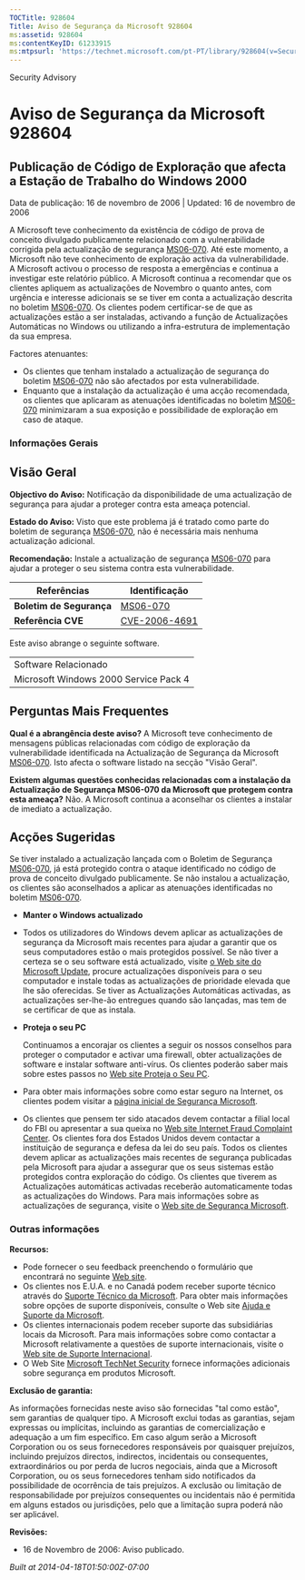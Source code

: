 ```yaml
---
TOCTitle: 928604
Title: Aviso de Segurança da Microsoft 928604
ms:assetid: 928604
ms:contentKeyID: 61233915
ms:mtpsurl: 'https://technet.microsoft.com/pt-PT/library/928604(v=Security.10)'
---
```


Security Advisory

Aviso de Segurança da Microsoft 928604
======================================

Publicação de Código de Exploração que afecta a Estação de Trabalho do Windows 2000
-----------------------------------------------------------------------------------

Data de publicação: 16 de novembro de 2006 | Updated: 16 de novembro de 2006

A Microsoft teve conhecimento da existência de código de prova de conceito divulgado publicamente relacionado com a vulnerabilidade corrigida pela actualização de segurança [MS06-070](http://www.microsoft.com/portugal/technet/seguranca/boletins/ms06-070.mspx). Até este momento, a Microsoft não teve conhecimento de exploração activa da vulnerabilidade. A Microsoft activou o processo de resposta a emergências e continua a investigar este relatório público.
A Microsoft continua a recomendar que os clientes apliquem as actualizações de Novembro o quanto antes, com urgência e interesse adicionais se se tiver em conta a actualização descrita no boletim [MS06-070](http://www.microsoft.com/portugal/technet/seguranca/boletins/ms06-070.mspx). Os clientes podem certificar-se de que as actualizações estão a ser instaladas, activando a função de Actualizações Automáticas no Windows ou utilizando a infra-estrutura de implementação da sua empresa.

Factores atenuantes:

-   Os clientes que tenham instalado a actualização de segurança do boletim [MS06-070](http://www.microsoft.com/portugal/technet/seguranca/boletins/ms06-070.mspx) não são afectados por esta vulnerabilidade.
-   Enquanto que a instalação da actualização é uma acção recomendada, os clientes que aplicaram as atenuações identificadas no boletim [MS06-070](http://www.microsoft.com/portugal/technet/seguranca/boletins/ms06-070.mspx) minimizaram a sua exposição e possibilidade de exploração em caso de ataque.

### Informações Gerais

Visão Geral
-----------

<span></span>
**Objectivo do Aviso:** Notificação da disponibilidade de uma actualização de segurança para ajudar a proteger contra esta ameaça potencial.

**Estado do Aviso:** Visto que este problema já é tratado como parte do boletim de segurança [MS06-070](http://www.microsoft.com/portugal/technet/seguranca/boletins/ms06-070.mspx), não é necessária mais nenhuma actualização adicional.

**Recomendação:** Instale a actualização de segurança [MS06-070](http://www.microsoft.com/portugal/technet/seguranca/boletins/ms06-070.mspx) para ajudar a proteger o seu sistema contra esta vulnerabilidade.

| Referências              | Identificação                                                                          |
|--------------------------|----------------------------------------------------------------------------------------|
| **Boletim de Segurança** | [MS06-070](http://www.microsoft.com/portugal/technet/seguranca/boletins/ms06-070.mspx) |
| **Referência CVE**       | [CVE-2006-4691](http://www.cve.mitre.org/cgi-bin/cvename.cgi?name=cve-2006-4691)       |

Este aviso abrange o seguinte software.

|                                       |
|---------------------------------------|
| Software Relacionado                  |
| Microsoft Windows 2000 Service Pack 4 |

Perguntas Mais Frequentes
-------------------------

<span></span>
**Qual é a abrangência deste aviso?**
A Microsoft teve conhecimento de mensagens públicas relacionadas com código de exploração da vulnerabilidade identificada na Actualização de Segurança da Microsoft [MS06-070](http://www.microsoft.com/portugal/technet/seguranca/boletins/ms06-070.mspx). Isto afecta o software listado na secção "Visão Geral".

**Existem algumas questões conhecidas relacionadas com a instalação da Actualização de Segurança MS06-070 da Microsoft que protegem contra esta ameaça?**
Não. A Microsoft continua a aconselhar os clientes a instalar de imediato a actualização.

Acções Sugeridas
----------------

<span></span>
Se tiver instalado a actualização lançada com o Boletim de Segurança [MS06-070](http://www.microsoft.com/portugal/technet/seguranca/boletins/ms06-070.mspx), já está protegido contra o ataque identificado no código de prova de conceito divulgado publicamente. Se não instalou a actualização, os clientes são aconselhados a aplicar as atenuações identificadas no boletim [MS06-070](http://www.microsoft.com/portugal/technet/seguranca/boletins/ms06-070.mspx).

-   **Manter o Windows actualizado**
-   Todos os utilizadores do Windows devem aplicar as actualizações de segurança da Microsoft mais recentes para ajudar a garantir que os seus computadores estão o mais protegidos possível. Se não tiver a certeza se o seu software está actualizado, visite [o Web site do Microsoft Update](http://update.microsoft.com/microsoftupdate/v6/default.aspx?ln=pt-pt), procure actualizações disponíveis para o seu computador e instale todas as actualizações de prioridade elevada que lhe são oferecidas. Se tiver as Actualizações Automáticas activadas, as actualizações ser-lhe-ão entregues quando são lançadas, mas tem de se certificar de que as instala.
-   **Proteja o seu PC**

    Continuamos a encorajar os clientes a seguir os nossos conselhos para proteger o computador e activar uma firewall, obter actualizações de software e instalar software anti-vírus. Os clientes poderão saber mais sobre estes passos no [Web site Proteja o Seu PC](http://www.microsoft.com/protect).

-   Para obter mais informações sobre como estar seguro na Internet, os clientes podem visitar a [página inicial de Segurança Microsoft](http://www.microsoft.com/security).
-   Os clientes que pensem ter sido atacados devem contactar a filial local do FBI ou apresentar a sua queixa no [Web site Internet Fraud Complaint Center](http://www.ifccfbi.gov/index.asp). Os clientes fora dos Estados Unidos devem contactar a instituição de segurança e defesa da lei do seu país.
    Todos os clientes devem aplicar as actualizações mais recentes de segurança publicadas pela Microsoft para ajudar a assegurar que os seus sistemas estão protegidos contra exploração do código. Os clientes que tiverem as Actualizações automáticas activadas receberão automaticamente todas as actualizações do Windows. Para mais informações sobre as actualizações de segurança, visite o [Web site de Segurança Microsoft](http://www.microsoft.com/security).

### Outras informações

**Recursos:**

-   Pode fornecer o seu feedback preenchendo o formulário que encontrará no seguinte [Web site](https://support.microsoft.com/common/survey.aspx?scid=sw;en;1257&amp;showpage=1&amp;ws=technet&amp;sd=tech).
-   Os clientes nos E.U.A. e no Canadá podem receber suporte técnico através do [Suporte Técnico da Microsoft](http://go.microsoft.com/fwlink/?linkid=21131). Para obter mais informações sobre opções de suporte disponíveis, consulte o Web site [Ajuda e Suporte da Microsoft](http://support.microsoft.com/).
-   Os clientes internacionais podem receber suporte das subsidiárias locais da Microsoft. Para mais informações sobre como contactar a Microsoft relativamente a questões de suporte internacionais, visite o [Web site de Suporte Internacional](http://go.microsoft.com/fwlink/?linkid=21155).
-   O Web Site [Microsoft TechNet Security](http://go.microsoft.com/fwlink/?linkid=21132) fornece informações adicionais sobre segurança em produtos Microsoft.

**Exclusão de garantia:**

As informações fornecidas neste aviso são fornecidas "tal como estão", sem garantias de qualquer tipo. A Microsoft exclui todas as garantias, sejam expressas ou implícitas, incluindo as garantias de comercialização e adequação a um fim específico. Em caso algum serão a Microsoft Corporation ou os seus fornecedores responsáveis por quaisquer prejuízos, incluindo prejuízos directos, indirectos, incidentais ou consequentes, extraordinários ou por perda de lucros negociais, ainda que a Microsoft Corporation, ou os seus fornecedores tenham sido notificados da possibilidade de ocorrência de tais prejuízos. A exclusão ou limitação de responsabilidade por prejuízos consequentes ou incidentais não é permitida em alguns estados ou jurisdições, pelo que a limitação supra poderá não ser aplicável.

**Revisões:**

-   16 de Novembro de 2006: Aviso publicado.

*Built at 2014-04-18T01:50:00Z-07:00*
